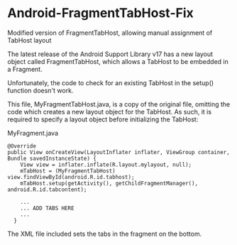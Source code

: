 Android-FragmentTabHost-Fix
===========================

Modified version of FragmentTabHost, allowing manual assignment of TabHost layout

The latest release of the Android Support Library v17 has a new layout object called FragmentTabHost,
which allows a TabHost to be embedded in a Fragment.

Unfortunately, the code to check for an existing TabHost in the setup() function doesn't work.

This file, MyFragmentTabHost.java, is a copy of the original file, omitting the code which creates a new layout
object for the TabHost. As such, it is required to specify a layout object before initializing the TabHost:

MyFragment.java

    @Override
    public View onCreateView(LayoutInflater inflater, ViewGroup container, Bundle savedInstanceState) {
        View view = inflater.inflate(R.layout.mylayout, null);
        mTabHost = (MyFragmentTabHost) view.findViewById(android.R.id.tabhost);
        mTabHost.setup(getActivity(), getChildFragmentManager(), android.R.id.tabcontent);
      
        ...
        ... ADD TABS HERE
        ...
      }
      
The XML file included sets the tabs in the fragment on the bottom.